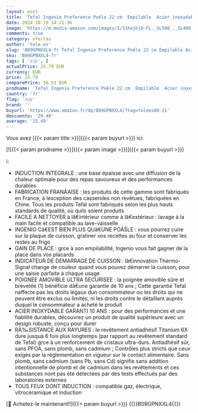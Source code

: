```yaml
---
layout: post
title: 'Tefal Ingenio Preference Poêle 22 cm  Empilable  Acier inoxydable  Revêtement antiadhésif  Induction  Polyvalence  Gain de place  Indicateur de température  Fabriqué en France L9730302'
date: 2024-10-19 14:21:36
image: 'https://m.media-amazon.com/images/I/31hejhjQ-FL._SL500_._SL400_.jpg'
comments: true
category: ofertas
author: 'tole.es'
slug: 'B09GPNXXL4-fr Tefal Ingenio Preference Poêle 22 cm Empilable Acier...'
sku: 'B09GPNXXL4-fr'
tags: [ '🇫🇷', ]
actualPrice: 25.79 EUR
currency: EUR
price: 25.79
comparePrice: 36.53 EUR
prodname: 'Tefal Ingenio Preference Poêle 22 cm  Empilable  Acier inoxydable  Revêtement antiadhésif  Induction  Polyvalence  Gain de place  Indicateur de température  Fabriqué en France L9730302'
country: 'fr'
flag: '🇫🇷'
brand: ''
buyurl: 'https://www.amazon.fr/dp/B09GPNXXL4/?tag=tolees0d-21'
descuento: '29.40'
average: '25.49'
---
```


Vous avez [{{< param title >}}]({{< param buyurl >}}) ici:

[![{{< param prodname >}}]({{< param image >}})]({{< param buyurl >}})

ℹ️:

- INDUCTION INTEGRALE : une base épaisse avec une diffusion de la chaleur optimale pour des repas savoureux et des performances durables
- FABRICATION FRANÃAISE : les produits de cette gamme sont fabriqués en France, à lexception des casseroles non revêtues, fabriquées en Chine. Tous les produits Tefal sont fabriqués selon les plus hauts standards de qualité, où quils soient produits
- FACILE A NETTOYER à lâ€intérieur comme à lâ€extérieur : lavage à la main facile et compatible au lave-vaisselle
- INGENIO Câ€EST BIEN PLUS QUâ€UNE POÃŠLE : vous pourrez cuire sur la plaque de cuisson, gratiner vos recettes au four et conserver les restes au frigo
- GAIN DE PLACE : grce à son empilabilité, Ingenio vous fait gagner de la place dans vos placards
- INDICATEUR DE DEMARRAGE DE CUISSON : lâ€innovation Thermo-Signal change de couleur quand vous pouvez démarrer la cuisson, pour une saisie parfaite à chaque usage
- POIGNEE AMOVIBLE ULTRA SECURISEE : la poignée amovible sûre et brevetée (1) bénéficie dâ€une garantie de 10 ans ; Cette garantie Tefal naffecte pas les droits légaux dun consommateur ou les droits qui ne peuvent être exclus ou limités, ni les droits contre le détaillant auprès duquel le consommateur a acheté le produit
- ACIER INOXYDABLE GARANTI 10 ANS : pour des performances et une fiabilité durables, découvrez un produit de qualité supérieure avec un design robuste, conçu pour durer
- RÃ‰SISTANCE AUX RAYURES : le revêtement antiadhésif Titanium 6X dure jusquà 6 fois plus longtemps (par rapport au revêtement standard de Tefal) grce à un renforcement de cristaux ultra-durs. Antiadhésif sûr, sans PFOA, sans plomb, sans cadmium ; Contrôles plus stricts que ceux exigés par la réglementation en vigueur sur le contact alimentaire. Sans plomb, sans cadmium (sans Pb, sans Cd) signifie sans addition intentionnelle de plomb et de cadmium dans les revêtements et ces substances nont pas été détectées par des tests effectués par des laboratoires externes
- TOUS FEUX DONT INDUCTION : compatible gaz, électrique, vitrocéramique et induction

[🛒 Achetez-le maintenant!!]({{< param buyurl >}})
{{<world>}}B09GPNXXL4{{</world>}}
